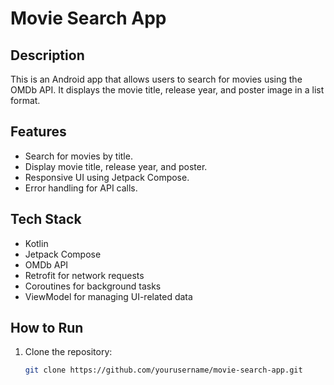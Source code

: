 # Movie Search App

## Description
This is an Android app that allows users to search for movies using the OMDb API. It displays the movie title, release year, and poster image in a list format.

## Features
- Search for movies by title.
- Display movie title, release year, and poster.
- Responsive UI using Jetpack Compose.
- Error handling for API calls.

## Tech Stack
- Kotlin
- Jetpack Compose
- OMDb API
- Retrofit for network requests
- Coroutines for background tasks
- ViewModel for managing UI-related data

## How to Run
1. Clone the repository: 
   ```bash
   git clone https://github.com/yourusername/movie-search-app.git
